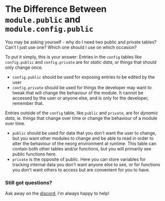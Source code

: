 # The Difference Between `module.public` and `module.config.public`

You may be asking yourself - why do I need two public and private tables? Can't I just use one? Which one should I use on which occasion?

To put it simply, this is your answer:
Entries in the `config` tables like `config.public` and `config.private` are for *static data*, or things that should only change once.
- `config.public` should be used for exposing entries to be edited by the user
- `config.private` should be used for things the developer may want to tweak that will change the behaviour of the module.
It cannot be accessed by the user or anyone else, and is only for the developer, remember that.

Entries outside of the `config` table, like `public` and `private`, are for *dynamic data*, ie. things that change over time or change the behaviour
of a module over time.
- `public` should be used for data that you don't want the user to change, but you want other modules to change and be able to read in order to alter
the behaviour of the neorg environment at runtime. This table can contain both other tables and/or functions, but you will primarily see public functions here.
- `private` is the opposite of public. Here you can store variables for tracking internal data you don't want anyone else to see, or for functions
you don't want others to access but are convenient for you to have.

### Still got questions?
Ask away on the [discord](https://discord.gg/T6EgTAX7ht), I'm always happy to help!
